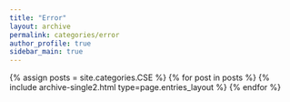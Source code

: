 ```yaml
---
title: "Error"
layout: archive
permalink: categories/error
author_profile: true
sidebar_main: true
---
```



{% assign posts = site.categories.CSE %}
{% for post in posts %} {% include archive-single2.html type=page.entries_layout %} {% endfor %}